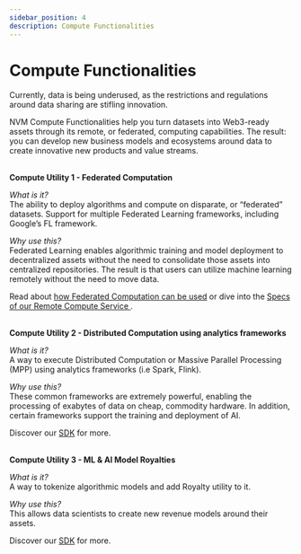 ```yaml
---
sidebar_position: 4
description: Compute Functionalities
---
```


# Compute Functionalities

Currently, data is being underused, as the restrictions and regulations around data sharing are stifling innovation.<br />

NVM Compute Functionalities help you turn datasets into Web3-ready assets through its remote, or federated, computing capabilities. The result: you can develop new business models and ecosystems around data to create innovative new products and value streams.<br />
<br />

**Compute Utility 1 - Federated Computation**<br />

_What is it?_<br />
The ability to deploy algorithms and compute on disparate, or “federated” datasets. Support for multiple Federated Learning frameworks, including Google’s FL framework.<br />

_Why use this?_<br />
Federated Learning enables algorithmic training and model deployment to decentralized assets without the need to consolidate those assets into centralized repositories. The result is that users can utilize machine learning remotely without the need to move data.<br />

Read about [how Federated Computation can be used](https://medium.com/nevermined-io/nevermined-credit-card-fraud-detection-91aef362d98) or dive into the [Specs of our Remote Compute Service ](https://docs.nevermined.io/docs/architecture/specs/Spec-COMPUTE/#execution-of-remote-compute-services-using-service-agreements).<br />
<br />

**Compute Utility 2 - Distributed Computation using analytics frameworks**<br />

_What is it?_<br />
A way to execute Distributed Computation or Massive Parallel Processing (MPP) using analytics frameworks (i.e Spark, Flink).<br />

_Why use this?_<br />
These common frameworks are extremely powerful, enabling the processing of exabytes of data on cheap, commodity hardware. In addition, certain frameworks support the training and deployment of AI.<br />

Discover our [SDK](https://docs.nevermined.io/docs/nevermined-sdk/getting-started) for more.<br>
<br>

**Compute Utility 3 - ML & AI Model Royalties**<br />

_What is it?_<br />
A way to tokenize algorithmic models and add Royalty utility to it.<br />

_Why use this?_<br />
This allows data scientists to create new revenue models around their assets.<br />

Discover our [SDK](https://docs.nevermined.io/docs/nevermined-sdk/getting-started) for more.<br>
<br>
